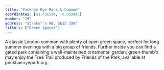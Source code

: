 ```yaml
---
title: "Peckham Rye Park & Common"
coordinates: [51.456534, -0.059845]
number: "29"
address: "Straker's Rd, SE15 3UA"
filters: ["Green Spaces"]
---
```


A classic London common with plenty of open green space, perfect for long summer evenings with a big group of friends. Further inside you can find a gated park containing a well-maintained ornamental garden; green-thumb's may enjoy the Tree Trail produced by Friends of the Park, available at peckhamryepark.org.
